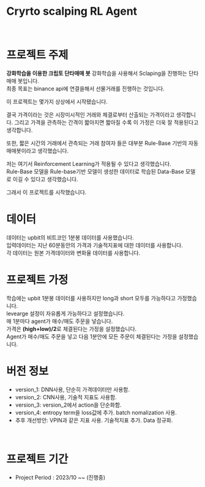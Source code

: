 # Cryrto scalping RL Agent

<br>

# **프로젝트 주제**
**강화학습을 이용한 크립토 단타매매 봇**
강화학습을 사용해서 Sclaping을 진행하는 단타매매 봇입니다. <br>
최종 목표는 binance api에 연결을해서 선물거래를 진행하는 것입니다.

이 프로젝트는 몇가지 상상에서 시작됐습니다. 

결국 가격이라는 것은 시장미시적인 거래와 체결로부터 산출되는 가격이라고 생각합니다. 
그리고 가격을 관측하는 간격이 짧아지면 짧아질 수록 이 가정은 더욱 잘 적용된다고 생각합니다. 

또한, 짧은 시간의 거래에서 관측되는 거래 참여자 들은 대부분 Rule-Base 기반의 자동매매봇이라고 생각했습니다.<br>

저는 여기서 Reinforcement Learning가 적용될 수 있다고 생각했습니다. <br>
Rule-Base 모델을 Rule-base기반 모델이 생성한 데이터로 학습된 Data-Base 모델로 이길 수 있다고 생각했습니다. 

그래서 이 프로젝트를 시작했습니다. 

# **데이터**
데이터는 upbit의 비트코인 1분봉 데이터를 사용했습니다. <br>
입력데이터는 지난 60분동안의 가격과 기술적지표에 대한 데이터를 사용합니다.<br>
각 데이터는 원본 가격데이터와 변화율 데이터를 사용합니다.  

# **프로젝트 가정**
학습에는 upbit 1분봉 데이터를 사용하지만 long과 short 모두를 가능하다고 가정했습니다.<br>
levearge 설정이 자유롭게 가능하다고 설정했습니다.<br>
매 1분마다 agent가 매수/매도 주문을 넣습니다. <br>
가격은 **(high+low)/2**로 체결된다는 가정을 설정했습니다. <br>
Agent가 매수/매도 주문을 넣고 다음 1분안에 모든 주문이 체결된다는 가정을 설정했습니다. <br>


# **버전 정보**
* version_1: DNN사용, 단순히 가격데이터만 사용함.
* version_2: CNN사용, 기술적 지표도 사용함. 
* version_3: version_2에서 action을 단순화함.
* version_4: entropy term을 loss값에 추가. batch nomalization 사용.
* 추후 개선방안: VPIN과 같은 지표 사용. 기술적지표 추가. Data 정규화.  
<br>

# **프로젝트 기간**
* Project Period : 2023/10 ~~ (진행중)

<br>
